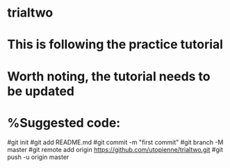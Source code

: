 # trialtwo
# This is following the practice tutorial
# Worth noting, the tutorial needs to be updated

# %Suggested code: 
#git init
#git add README.md
#git commit -m "first commit"
#git branch -M master
#git remote add origin https://github.com/utopienne/trialtwo.git
#git push -u origin master
